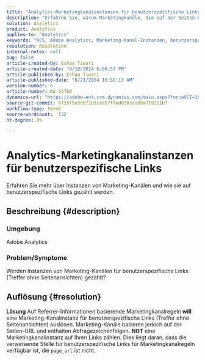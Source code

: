 ```yaml
---
title: "Analytics-Marketingkanalinstanzen für benutzerspezifische Links"
description: "Erfahren Sie, warum Marketingkanäle, die auf der Seiten-URL basieren, KEINE Marketingkanalinstanz zählen."
solution: Analytics
product: Analytics
applies-to: "Analytics"
keywords: "KCS, Adobe Analytics, Marketing-Kanal-Instanzen, benutzerspezifische Links, FAQ"
resolution: Resolution
internal-notes: null
bug: false
article-created-by: Eshaa Tiwari
article-created-date: "6/10/2024 6:06:57 PM"
article-published-by: Eshaa Tiwari
article-published-date: "6/21/2024 10:55:13 AM"
version-number: 6
article-number: KA-15760
dynamics-url: "https://adobe-ent.crm.dynamics.com/main.aspx?forceUCI=1&pagetype=entityrecord&etn=knowledgearticle&id=61ae6e37-5427-ef11-840a-00224803cdc1"
source-git-commit: 8f25f5e5db71b5cad57ffed830cead9a719211b7
workflow-type: tm+mt
source-wordcount: '132'
ht-degree: 3%

---
```


# Analytics-Marketingkanalinstanzen für benutzerspezifische Links


Erfahren Sie mehr über Instanzen von Marketing-Kanälen und wie sie auf benutzerspezifische Links gezählt werden.

## Beschreibung {#description}


### Umgebung

Adobe Analytics

### Problem/Symptome

Werden Instanzen von Marketing-Kanälen für benutzerspezifische Links (Treffer ohne Seitenansichten) gezählt?


## Auflösung {#resolution}


<b>Lösung</b>
Auf Referrer-Informationen basierende Marketingkanalregeln <b>will</b> eine Marketing-Kanalinstanz für benutzerspezifische Links (Treffer ohne Seitenansichten) auslösen.
Marketing-Kanäle basieren jedoch auf der Seiten-URL und enthalten Abfragezeichenfolgen. <b>NOT</b> eine Marketingkanalinstanz auf Ihren Links zählen.
Dies liegt daran, dass die verweisende Stelle für benutzerspezifische Links für Marketingkanalregeln verfügbar ist, die `page_url` ist nicht.
